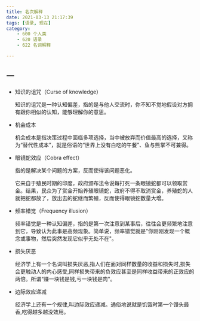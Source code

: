 ```yaml
---
title: 名次解释
date: 2021-03-13 21:17:39
tags: [语录, 现在]
category:
    - 600 个人类
    - 620 语录
    - 622 名词解释

---
```


## 一

- 知识的诅咒（Curse of knowledge）

  知识的诅咒是一种认知偏差，指的是与他人交流时，你不知不觉地假设对方拥有跟你相似的认知，能够理解你的意思。

- 机会成本

  机会成本是指决策过程中面临多项选择，当中被放弃而价值最高的选择，又称为“替代性成本”，就是俗语的“世界上没有白吃的午餐”、鱼与熊掌不可兼得。

- 眼镜蛇效应（Cobra effect）

  指的是解决某个问题的方案，反而使得该问题恶化。

  它来自于殖民时期的印度，政府颁布法令说每打死一条眼镜蛇都可以领取赏金。结果，民众为了赏金开始养殖眼镜蛇，政府不得不取消赏金，养殖蛇的人就把蛇都放了，放出去的蛇继而繁殖，反而使得眼镜蛇数量大增。

- 频率错觉（Frequency illusion）

  频率错觉是一种认知偏差，指的是第一次注意到某事后，往往会更频繁地注意到它，导致认为此事是高频现象。简单说，频率错觉就是"你刚刚发现一个概念或事物，然后突然发现它似乎无处不在"。

- 损失厌恶

  经济学上有一个名词叫损失厌恶,指人们在面对同样数量的收益和损失时,损失会更触动人的内心感受,同样损失带来的负效应甚至是同样收益带来的正效应的两倍。所谓“赚一块钱是钱,亏一块钱是肉"。

- 边际效应递减

  经济学上还有一个规律,叫边际效应递减。通俗地说就是饥饿时第一个馒头最香,吃得越多越没效用。



























